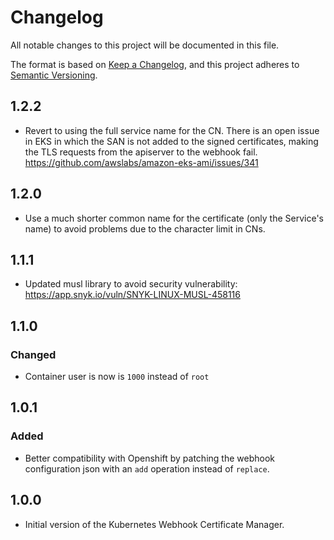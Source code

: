 # Changelog
All notable changes to this project will be documented in this file.

The format is based on [Keep a Changelog](https://keepachangelog.com/en/1.0.0/),
and this project adheres to [Semantic Versioning](https://semver.org/spec/v2.0.0.html).

## 1.2.2
- Revert to using the full service name for the CN. There is an open issue in 
  EKS in which the SAN is not added to the signed certificates, making the 
  TLS requests from the apiserver to the webhook fail.
  https://github.com/awslabs/amazon-eks-ami/issues/341

## 1.2.0

- Use a much shorter common name for the certificate (only the Service's name)
  to avoid problems due to the character limit in CNs.

## 1.1.1

- Updated musl library to avoid security vulnerability: https://app.snyk.io/vuln/SNYK-LINUX-MUSL-458116

## 1.1.0

### Changed

- Container user is now is `1000` instead of `root`

## 1.0.1

### Added

- Better compatibility with Openshift by patching the webhook configuration json with an `add` operation instead of `replace`.

## 1.0.0
- Initial version of the Kubernetes Webhook Certificate Manager.
